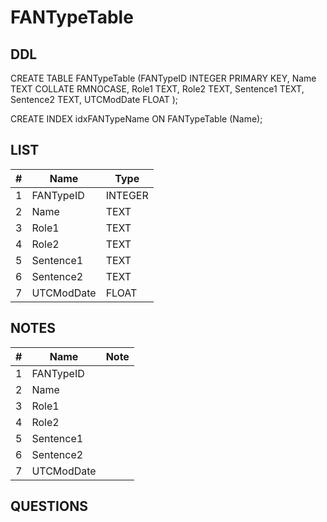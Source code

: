 # FANTypeTable

## DDL

CREATE TABLE FANTypeTable (FANTypeID INTEGER PRIMARY KEY, Name TEXT COLLATE RMNOCASE, Role1 TEXT, Role2 TEXT, Sentence1 TEXT, Sentence2 TEXT, UTCModDate FLOAT );

CREATE INDEX idxFANTypeName ON FANTypeTable (Name);

## LIST

| #  | Name          | Type      |
|----|---------------|-----------|
| 1  | FANTypeID     | INTEGER
| 2  | Name          | TEXT
| 3  | Role1         | TEXT
| 4  | Role2         | TEXT
| 5  | Sentence1     | TEXT
| 6  | Sentence2     | TEXT
| 7  | UTCModDate    | FLOAT
 
## NOTES

| #  | Name          | Note      |
|----|---------------|-----------|
| 1  | FANTypeID     | 
| 2  | Name          | 
| 3  | Role1         | 
| 4  | Role2         | 
| 5  | Sentence1     | 
| 6  | Sentence2     | 
| 7  | UTCModDate    | 

## QUESTIONS
